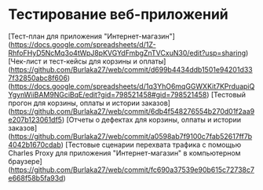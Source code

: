 # Тестирование веб-приложений
[Тест-план для приложения "Интернет-магазин"]
(https://docs.google.com/spreadsheets/d/1Z-RhfoFHyD5NcMq3o4tWpJ8pKVGYdFmbgZnTVCxuN30/edit?usp=sharing)
[Чек-лист и тест-кейсы для корзины и оплаты]
(https://github.com/Burlaka27/web/commit/d699b4434ddb1501e94201d337f32850abc8f606)
(https://docs.google.com/spreadsheets/d/1q3YhO6mqGGWXKit7KPrduapiQYgynWiiBAM9NGciBqE/edit?gid=798521458#gid=798521458)
[Тестовый прогон для корзины, оплаты и истории заказов]
(https://github.com/Burlaka27/web/commit/6db4f548276554b270d01f2aa9e207b123061df5)
[Отчеты о дефектах для корзины, олпаты и истории заказов]
(https://github.com/Burlaka27/web/commit/a0598ab7f9100c7fab52617ff7b4042b1670cdab)
[Тестовые сценарии перехвата трафика с помощью Charles Proxy для приложения "Интернет-магазин" в компьютерном браузере]
(https://github.com/Burlaka27/web/commit/fc690a37539e90b615c72738c7e668f58b5fa93d)
